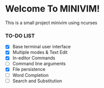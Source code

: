 # Welcome To MINIVIM!

This is a small project minivim using ncurses

### TO-DO LIST

- [x] Base terminal user interface
- [x] Multiple modes & Text Edit
- [x] In-editor Commands
- [ ] Command line arguments
- [x] File persistence
- [ ] Word Completion
- [ ] Search and Substitution
